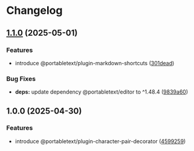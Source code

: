 # Changelog

## [1.1.0](https://github.com/portabletext/plugins/compare/plugin-character-pair-decorator-v1.0.0...plugin-character-pair-decorator-v1.1.0) (2025-05-01)


### Features

* introduce @portabletext/plugin-markdown-shortcuts ([301dead](https://github.com/portabletext/plugins/commit/301deadd590c02199530ea4fee766a2467d9eb3a))


### Bug Fixes

* **deps:** update dependency @portabletext/editor to ^1.48.4 ([9839a60](https://github.com/portabletext/plugins/commit/9839a60d6ba33975a2047bb4c2e6e3fff18dec24))

## 1.0.0 (2025-04-30)


### Features

* introduce @portabletext/plugin-character-pair-decorator ([4599259](https://github.com/portabletext/plugins/commit/4599259121c96f1c64d31b6a876b67d00510bec8))
